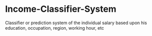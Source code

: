 # Income-Classifier-System
Classifier or prediction system of the individual salary based upon his education, occupation, region, working hour, etc

